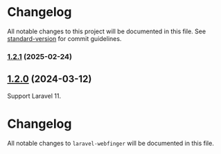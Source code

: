 # Changelog

All notable changes to this project will be documented in this file. See [standard-version](https://github.com/conventional-changelog/standard-version) for commit guidelines.

### [1.2.1](https://github.com/trovster/laravel-webfinger/compare/v1.2.0...v1.2.1) (2025-02-24)

## [1.2.0](https://github.com/trovster/laravel-webfinger/compare/v1.1.0...v1.2.0) (2024-03-12)

Support Laravel 11.

# Changelog

All notable changes to `laravel-webfinger` will be documented in this file.
